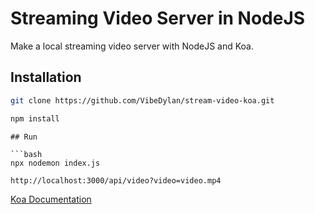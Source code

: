 ﻿
# Streaming Video Server in NodeJS

Make a local streaming video server with NodeJS and Koa.


## Installation
```bash
git clone https://github.com/VibeDylan/stream-video-koa.git
```
```bash
npm install
```
```
## Run

```bash
npx nodemon index.js
```

```bash
http://localhost:3000/api/video?video=video.mp4
```


[Koa Documentation](https://koajs.com/)

